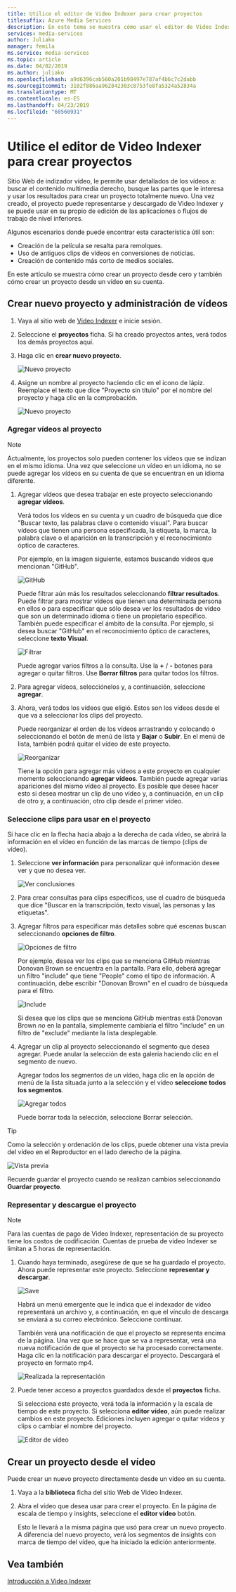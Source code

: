 ```yaml
---
title: Utilice el editor de Video Indexer para crear proyectos
titlesuffix: Azure Media Services
description: En este tema se muestra cómo usar el editor de Video Indexer para crear proyectos.
services: media-services
author: Juliako
manager: femila
ms.service: media-services
ms.topic: article
ms.date: 04/02/2019
ms.author: juliako
ms.openlocfilehash: a9d6396cab560a201b98497e787af4b6c7c2dabb
ms.sourcegitcommit: 3102f886aa962842303c8753fe8fa5324a52834a
ms.translationtype: MT
ms.contentlocale: es-ES
ms.lasthandoff: 04/23/2019
ms.locfileid: "60560931"
---
```

# <a name="use-the-video-indexer-editor-to-create-projects"></a>Utilice el editor de Video Indexer para crear proyectos

Sitio Web de indizador vídeo, le permite usar detallados de los vídeos a: buscar el contenido multimedia derecho, busque las partes que le interesa y usar los resultados para crear un proyecto totalmente nuevo. Una vez creado, el proyecto puede representarse y descargado de Video Indexer y se puede usar en su propio de edición de las aplicaciones o flujos de trabajo de nivel inferiores.

Algunos escenarios donde puede encontrar esta característica útil son: 

* Creación de la película se resalta para remolques.
* Uso de antiguos clips de vídeos en conversiones de noticias.
* Creación de contenido más corto de medios sociales.

En este artículo se muestra cómo crear un proyecto desde cero y también cómo crear un proyecto desde un vídeo en su cuenta.

## <a name="create-new-project-and-manage-videos"></a>Crear nuevo proyecto y administración de vídeos

1. Vaya al sitio web de [Video Indexer](https://www.videoindexer.ai/) e inicie sesión.
1. Seleccione el **proyectos** ficha. Si ha creado proyectos antes, verá todos los demás proyectos aquí.
1. Haga clic en **crear nuevo proyecto**.  

    ![Nuevo proyecto](./media/video-indexer-view-edit/new-project.png)
1. Asigne un nombre al proyecto haciendo clic en el icono de lápiz. Reemplace el texto que dice "Proyecto sin título" por el nombre del proyecto y haga clic en la comprobación.

    ![Nuevo proyecto](./media/video-indexer-view-edit/new-project3.png)
    
### <a name="add-videos-to-the-project"></a>Agregar vídeos al proyecto

> [!NOTE]
> Actualmente, los proyectos solo pueden contener los vídeos que se indizan en el mismo idioma. Una vez que seleccione un vídeo en un idioma, no se puede agregar los vídeos en su cuenta de que se encuentran en un idioma diferente.

1. Agregar vídeos que desea trabajar en este proyecto seleccionando **agregar vídeos**.

    Verá todos los vídeos en su cuenta y un cuadro de búsqueda que dice "Buscar texto, las palabras clave o contenido visual". Para buscar vídeos que tienen una persona especificada, la etiqueta, la marca, la palabra clave o el aparición en la transcripción y el reconocimiento óptico de caracteres.
    
    Por ejemplo, en la imagen siguiente, estamos buscando vídeos que mencionan "GitHub".
    
    ![GitHub](./media/video-indexer-view-edit/github.png)

    Puede filtrar aún más los resultados seleccionando **filtrar resultados**. Puede filtrar para mostrar vídeos que tienen una determinada persona en ellos o para especificar que sólo desea ver los resultados de vídeo que son un determinado idioma o tiene un propietario específico. <br/> También puede especificar el ámbito de la consulta. Por ejemplo, si desea buscar "GitHub" en el reconocimiento óptico de caracteres, seleccione **texto Visual**.

    ![Filtrar](./media/video-indexer-view-edit/visual-text.png)

    Puede agregar varios filtros a la consulta. Use la **+** / **-** botones para agregar o quitar filtros. Use **Borrar filtros** para quitar todos los filtros.
1. Para agregar vídeos, selecciónelos y, a continuación, seleccione **agregar**.
1. Ahora, verá todos los vídeos que eligió. Estos son los vídeos desde el que va a seleccionar los clips del proyecto.

    Puede reorganizar el orden de los vídeos arrastrando y colocando o seleccionando el botón de menú de lista y **Bajar** o **Subir**. En el menú de lista, también podrá quitar el vídeo de este proyecto. 

    ![Reorganizar](./media/video-indexer-view-edit/rearrange.png)
    
    Tiene la opción para agregar más vídeos a este proyecto en cualquier momento seleccionando **agregar vídeos**. También puede agregar varias apariciones del mismo vídeo al proyecto. Es posible que desee hacer esto si desea mostrar un clip de uno vídeo y, a continuación, en un clip de otro y, a continuación, otro clip desde el primer vídeo. 

### <a name="select-clips-to-use-in-your-project"></a>Seleccione clips para usar en el proyecto

Si hace clic en la flecha hacia abajo a la derecha de cada vídeo, se abrirá la información en el vídeo en función de las marcas de tiempo (clips de vídeo). 

1. Seleccione **ver información** para personalizar qué información desee ver y que no desea ver. 

    ![Ver conclusiones](./media/video-indexer-view-edit/insights.png)
1. Para crear consultas para clips específicos, use el cuadro de búsqueda que dice "Buscar en la transcripción, texto visual, las personas y las etiquetas".
1. Agregar filtros para especificar más detalles sobre qué escenas buscan seleccionando **opciones de filtro**.

    ![Opciones de filtro](./media/video-indexer-view-edit/filter-options.png)

    Por ejemplo, desea ver los clips que se menciona GitHub mientras Donovan Brown se encuentra en la pantalla. Para ello, deberá agregar un filtro "include" que tiene "People" como el tipo de información. A continuación, debe escribir "Donovan Brown" en el cuadro de búsqueda para el filtro.
    
    ![Include](./media/video-indexer-view-edit/include.png)
    
    Si desea que los clips que se menciona GitHub mientras está Donovan Brown _no_ en la pantalla, simplemente cambiaría el filtro "include" en un filtro de "exclude" mediante la lista desplegable. 

1. Agregar un clip al proyecto seleccionando el segmento que desea agregar. Puede anular la selección de esta galería haciendo clic en el segmento de nuevo.
    
    Agregar todos los segmentos de un vídeo, haga clic en la opción de menú de la lista situada junto a la selección y el vídeo **seleccione todos los segmentos**. 

    ![Agregar todos](./media/video-indexer-view-edit/add-all.png)

    Puede borrar toda la selección, seleccione Borrar selección.

> [!TIP]
> Como la selección y ordenación de los clips, puede obtener una vista previa del vídeo en el Reproductor en el lado derecho de la página. 

![Vista previa](./media/video-indexer-view-edit/preview.png)

Recuerde guardar el proyecto cuando se realizan cambios seleccionando **Guardar proyecto**. 

### <a name="render-and-download-the-project"></a>Representar y descargue el proyecto

> [!NOTE]
> Para las cuentas de pago de Video Indexer, representación de su proyecto tiene los costos de codificación. Cuentas de prueba de video Indexer se limitan a 5 horas de representación.

1. Cuando haya terminado, asegúrese de que se ha guardado el proyecto. Ahora puede representar este proyecto. Seleccione **representar y descargar**. 

    ![Save](./media/video-indexer-view-edit/save.png)

    Habrá un menú emergente que le indica que el indexador de vídeo representará un archivo y, a continuación, en que el vínculo de descarga se enviará a su correo electrónico. Seleccione continuar. 
    
    También verá una notificación de que el proyecto se representa encima de la página. Una vez que se hace que se va a representar, verá una nueva notificación de que el proyecto se ha procesado correctamente. Haga clic en la notificación para descargar el proyecto. Descargará el proyecto en formato mp4.

    ![Realizada la representación](./media/video-indexer-view-edit/rendering-done.png)

1. Puede tener acceso a proyectos guardados desde el **proyectos** ficha. 

    Si selecciona este proyecto, verá toda la información y la escala de tiempo de este proyecto. Si selecciona **editor vídeo**, aún puede realizar cambios en este proyecto. Ediciones incluyen agregar o quitar vídeos y clips o cambiar el nombre del proyecto.

    ![Editor de vídeo](./media/video-indexer-view-edit/video-editor.png)
     
## <a name="create-a-project-from-your-video"></a>Crear un proyecto desde el vídeo

Puede crear un nuevo proyecto directamente desde un vídeo en su cuenta. 

1. Vaya a la **biblioteca** ficha del sitio Web de Video Indexer.
1. Abra el vídeo que desea usar para crear el proyecto. En la página de escala de tiempo y insights, seleccione el **editor vídeo** botón.

    Esto le llevará a la misma página que usó para crear un nuevo proyecto. A diferencia del nuevo proyecto, verá los segmentos de insights con marca de tiempo del vídeo, que ha iniciado la edición anteriormente.

## <a name="see-also"></a>Vea también

[Introducción a Video Indexer](video-indexer-overview.md)

